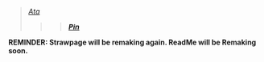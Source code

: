 >[*Ata*](https://coldblood-ed.atabook.org) <b/>
>>>[*Pin*](https://pin.it/1x5n6R8Ce)

REMINDER:
Strawpage will be remaking again.
ReadMe will be Remaking soon.
